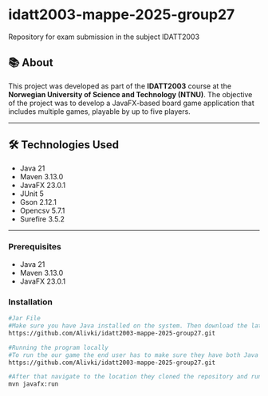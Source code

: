# idatt2003-mappe-2025-group27
Repository for exam submission in the subject IDATT2003

## 📚 About

This project was developed as part of the **IDATT2003** course at the **Norwegian University of Science and Technology (NTNU)**. The objective of the project was to develop a JavaFX-based board game application that includes multiple games, playable by up to five players.

---

## 🛠️ Technologies Used

- Java 21
- Maven 3.13.0
- JavaFX 23.0.1
- JUnit 5
- Gson 2.12.1
- Opencsv 5.7.1
- Surefire 3.5.2
---

### Prerequisites

- Java 21
- Maven 3.13.0
- JavaFX 23.0.1

### Installation

```bash
#Jar File 
#Make sure you have Java installed on the system. Then download the latest Jar file from the GitHub repository and run it: 
https://github.com/Alivki/idatt2003-mappe-2025-group27.git 

#Running the program locally
#To run the our game the end user has to make sure they have both Java and Maven installed and set up on their system. Then to use our application the user has clone or fork the GitHub repository: 
https://github.com/Alivki/idatt2003-mappe-2025-group27.git 

#After that navigate to the location they cloned the repository and run the application with command 
mvn javafx:run

